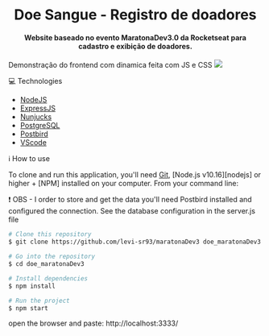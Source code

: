 <h1 align="center"> Doe Sangue - Registro de doadores </h1>

<h4 align="center"> Website baseado no evento MaratonaDev3.0 da Rocketseat para cadastro e exibição de doadores. </h4>

Demonstração do frontend com dinamica feita com JS e CSS
![](https://media.giphy.com/media/kHsKbnJouGWkn8SnGA/giphy.gif)


:computer: Technologies

- [NodeJS](https://nodejs.org/en/)
- [ExpressJS](https://expressjs.com/)
- [Nunjucks](https://mozilla.github.io/nunjucks/)
- [PostgreSQL](https://www.postgresql.org/)
- [Postbird](https://github.com/Paxa/postbird)
- [VScode](https://code.visualstudio.com/)

:information_source: How to use

To clone and run this application, you'll need [Git](https://git-scm.com), [Node.js v10.16][nodejs] or higher + [NPM] installed on your computer. From your command line:

:heavy_exclamation_mark: OBS - I order to store and get the data you'll need Postbird installed and configured the connection. See the database configuration in the server.js file

```bash
# Clone this repository
$ git clone https://github.com/levi-sr93/maratonaDev3 doe_maratonaDev3

# Go into the repository
$ cd doe_maratonaDev3

# Install dependencies
$ npm install

# Run the project
$ npm start
```
open the browser and paste:
http://localhost:3333/






